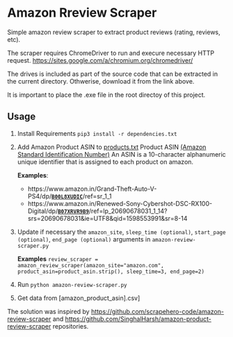 # Amazon Rreview Scraper

Simple amazon review scraper to extract product reviews (rating, reviews, etc).

The scraper requires ChromeDriver to run and execure necessary HTTP request.
https://sites.google.com/a/chromium.org/chromedriver/

The drives is included as part of the source code that can be extracted in the current 
directory. Othwerise, download it from the link above.

It is important to place the .exe file in the root directoy of this project.

## Usage
1. Install Requirements `pip3 install -r dependencies.txt`
1. Add Amazon Product ASIN to [products.txt](products.txt) 
   Product ASIN [(Amazon Standard Identification Number)](https://www.nchannel.com/blog/amazon-asin-what-is-an-asin-number/)
   An ASIN is a 10-character alphanumeric unique identifier that is assigned to each product on amazon.
   
   **Examples**:
   * https<span>://ww</span>w.amazon.i<span>n/Grand-Theft-Auto-V-PS4/dp/<code><b><ins>B00L8XUDIC</ins></b></code>/ref=sr_1_1
   * http</span>s://ww<span>w.amazon.</span>in/Renewed-Sony-Cybershot-DSC-RX100-Digital/dp/<code><b><ins>B07XRVR9B9</ins></b></code>/ref=lp_20690678031_1_14?srs=20690678031&ie=UTF8&qid=1598553991&sr=8-14
1. Update if necessary the `amazon_site`, `sleep_time (optional)`, `start_page (optional)`, `end_page (optional)` arguments in `amazon-review-scraper.py`

   **Examples**
   `review_scraper = amazon_review_scraper(amazon_site="amazon.com", product_asin=product_asin.strip(), sleep_time=3, end_page=2)`
2. Run `python amazon-review-scraper.py`
3. Get data from [amazon_product_asin].csv]


The solution was inspired by https://github.com/scrapehero-code/amazon-review-scraper and 
https://github.com/SinghalHarsh/amazon-product-review-scraper repositories.